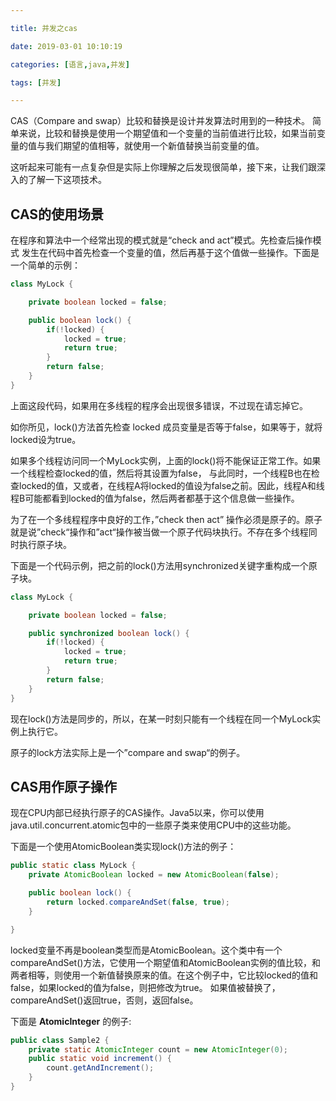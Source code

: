 ```yaml
---

title: 并发之cas

date: 2019-03-01 10:10:19

categories: [语言,java,并发]

tags: [并发]

---
```



CAS（Compare and swap）比较和替换是设计并发算法时用到的一种技术。
简单来说，比较和替换是使用一个期望值和一个变量的当前值进行比较，如果当前变量的值与我们期望的值相等，就使用一个新值替换当前变量的值。

这听起来可能有一点复杂但是实际上你理解之后发现很简单，接下来，让我们跟深入的了解一下这项技术。

<!--more-->


## CAS的使用场景

在程序和算法中一个经常出现的模式就是“check and act”模式。先检查后操作模式 发生在代码中首先检查一个变量的值，然后再基于这个值做一些操作。下面是一个简单的示例：

```java
class MyLock {

    private boolean locked = false;

    public boolean lock() {
        if(!locked) {
            locked = true;
            return true;
        }
        return false;
    }
}
```

上面这段代码，如果用在多线程的程序会出现很多错误，不过现在请忘掉它。

如你所见，lock()方法首先检查 locked 成员变量是否等于false，如果等于，就将locked设为true。

如果多个线程访问同一个MyLock实例，上面的lock()将不能保证正常工作。如果一个线程检查locked的值，然后将其设置为false，
与此同时，一个线程B也在检查locked的值，又或者，在线程A将locked的值设为false之前。因此，线程A和线程B可能都看到locked的值为false，然后两者都基于这个信息做一些操作。

为了在一个多线程程序中良好的工作，”check then act” 操作必须是原子的。原子就是说”check“操作和”act“操作被当做一个原子代码块执行。不存在多个线程同时执行原子块。

下面是一个代码示例，把之前的lock()方法用synchronized关键字重构成一个原子块。

```java
class MyLock {

    private boolean locked = false;

    public synchronized boolean lock() {
        if(!locked) {
            locked = true;
            return true;
        }
        return false;
    }
}
```

现在lock()方法是同步的，所以，在某一时刻只能有一个线程在同一个MyLock实例上执行它。

原子的lock方法实际上是一个”compare and swap“的例子。

## CAS用作原子操作
现在CPU内部已经执行原子的CAS操作。Java5以来，你可以使用java.util.concurrent.atomic包中的一些原子类来使用CPU中的这些功能。

下面是一个使用AtomicBoolean类实现lock()方法的例子：

```java
public static class MyLock {
    private AtomicBoolean locked = new AtomicBoolean(false);

    public boolean lock() {
        return locked.compareAndSet(false, true);
    }

}
```

locked变量不再是boolean类型而是AtomicBoolean。这个类中有一个compareAndSet()方法，它使用一个期望值和AtomicBoolean实例的值比较，和两者相等，则使用一个新值替换原来的值。在这个例子中，它比较locked的值和false，如果locked的值为false，则把修改为true。
如果值被替换了，compareAndSet()返回true，否则，返回false。

下面是 **AtomicInteger** 的例子:

```java
public class Sample2 {
    private static AtomicInteger count = new AtomicInteger(0);
    public static void increment() {
        count.getAndIncrement();
    }
}
```

